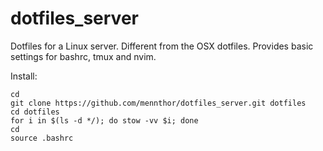 # dotfiles_server

Dotfiles for a Linux server.
Different from the OSX dotfiles.
Provides basic settings for bashrc, tmux and nvim.

Install:

```
cd
git clone https://github.com/mennthor/dotfiles_server.git dotfiles
cd dotfiles
for i in $(ls -d */); do stow -vv $i; done
cd
source .bashrc
```
